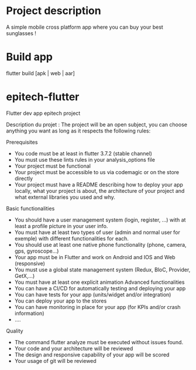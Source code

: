 # Project description

A simple mobile cross platform app where you can buy your best sunglasses !

# Build app

flutter build [apk | web | aar]



# epitech-flutter
Flutter dev app epitech project

Description du projet : The project will be an open subject, you can choose anything you want as long as it respects the following rules:

Prerequisites
- You code must be at least in flutter 3.7.2 (stable channel)
- You must use these lints rules in your analysis_options file
- Your project must be functional
- Your project must be accessible to us via codemagic or on the store directly
- Your project must have a README describing how to deploy your app locally, what your
project is about, the architecture of your project and what external libraries you used and
why.

Basic functionalities
- You should have a user management system (login, register, ...) with at least a profile
picture in your user info.
- You must have at least two types of user (admin and normal user for exemple) with
different functionalities for each.
- You should use at least one native phone functionality (phone, camera, gps, gyroscope...)
- Your app must be in Flutter and work on Android and IOS and Web (responsive)
- You must use a global state management system (Redux, BloC, Provider, GetX,...)
- You must have at least one explicit animation
Advanced functionalities
- You can have a CI/CD for automatically testing and deploying your app
- You can have tests for your app (units/widget and/or integration)
- You can deploy your app to the stores
- You can have monitoring in place for your app (for KPIs and/or crash information)
- ….

Quality
- The command flutter analyze must be executed without issues found.
- Your code and your architecture will be reviewed
- The design and responsive capability of your app will be scored
- Your usage of git will be reviewed
